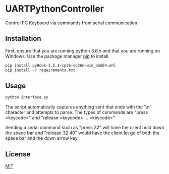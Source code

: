 # UARTPythonController

Control PC Keyboard via commands from serial communication.

## Installation

First, ensure that you are running python 3.6.x and that you are running on Windows. Use the package manager [pip](https://pip.pypa.io/en/stable/) to install.

```bash
pip install pyHook-1.5.1-cp36-cp36m-win_amd64.whl
pip install -r requirements.txt
```

## Usage

```python
python interface.py
```
The script automatically captures anything sent that ends with the '\n' character and attempts to parse. The types of commands are "press &lt;keycode&gt;" and "release &lt;keycode&gt; ... &lt;keycode&gt;"

Sending a serial command such as "press 32" will have the client hold down the space bar and "release 32 40" would have the client let go of both the space bar and the down arrow key.

## License
[MIT](https://choosealicense.com/licenses/mit/)